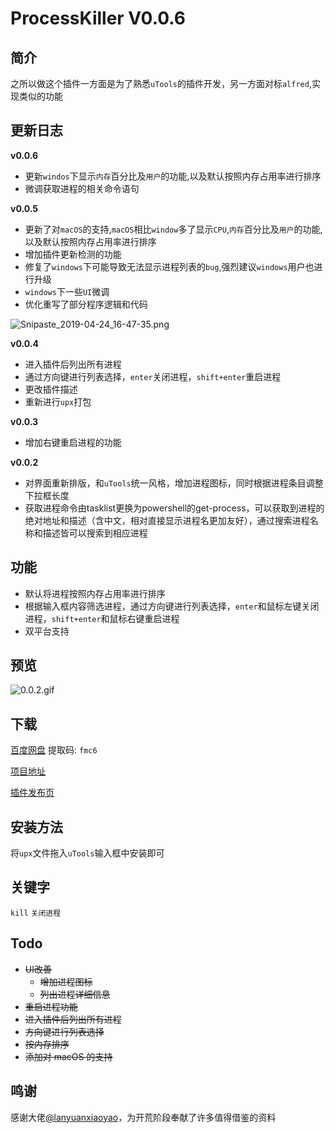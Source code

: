 # ProcessKiller V0.0.6

## 简介

之所以做这个插件一方面是为了熟悉`uTools`的插件开发，另一方面对标`alfred`,实现类似的功能

## 更新日志

**v0.0.6**

- 更新`windos`下显示`内存`百分比及`用户`的功能,以及默认按照内存占用率进行排序
- 微调获取进程的相关命令语句

**v0.0.5**

- 更新了对`macOS`的支持,`macOS`相比`window`多了显示`CPU`,`内存`百分比及`用户`的功能,以及默认按照内存占用率进行排序
- 增加插件更新检测的功能
- 修复了`windows`下可能导致无法显示进程列表的`bug`,强烈建议`windows`用户也进行升级
- `windows`下一些`UI`微调
- 优化重写了部分程序逻辑和代码

![Snipaste_2019-04-24_16-47-35.png](https://i.loli.net/2019/04/24/5cc022bc59bc7.png)

**v0.0.4**

- 进入插件后列出所有进程
- 通过方向键进行列表选择，`enter`关闭进程，`shift+enter`重启进程
- 更改插件描述
- 重新进行`upx`打包

**v0.0.3**

- 增加右键重启进程的功能

**v0.0.2**

- 对界面重新排版，和`uTools`统一风格，增加进程图标，同时根据进程条目调整下拉框长度
- 获取进程命令由tasklist更换为powershell的get-process，可以获取到进程的绝对地址和描述（含中文，相对直接显示进程名更加友好），通过搜索进程名称和描述皆可以搜索到相应进程

## 功能

- 默认将进程按照内存占用率进行排序
- 根据输入框内容筛选进程，通过方向键进行列表选择，`enter`和鼠标左键关闭进程，`shift+enter`和鼠标右键重启进程
- 双平台支持

## 预览

![0.0.2.gif](https://i.loli.net/2019/03/27/5c9ae3d193b1d.gif)



## 下载

[百度网盘](https://pan.baidu.com/s/1nfBnFLMdXisWATVYBKqONw) 提取码: `fmc6`

[项目地址](https://github.com/fofolee/uTools-ProcessKiller/)

[插件发布页](https://yuanliao.info/d/296)

## 安装方法

将`upx`文件拖入`uTools`输入框中安装即可

## 关键字

`kill` `关闭进程`

## Todo

- ~~UI改善~~
  - ~~增加进程图标~~
  - ~~列出进程详细信息~~
- ~~重启进程功能~~
- ~~进入插件后列出所有进程~~
- ~~方向键进行列表选择~~
- ~~按内存排序~~
- ~~添加对 macOS 的支持~~

## 鸣谢

感谢大佬[@lanyuanxiaoyao](https://yuanliao.info/u/1737)，为开荒阶段奉献了许多值得借鉴的资料